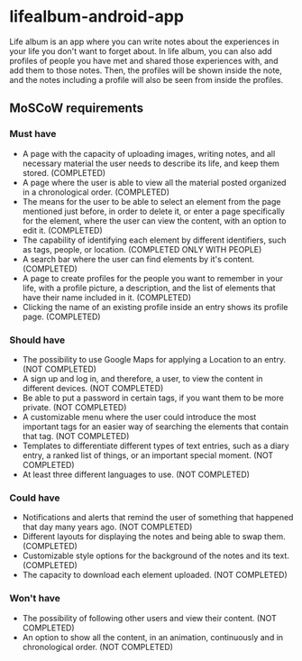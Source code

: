 # lifealbum-android-app

Life album is an app where you can write notes about the experiences in your life you don't want to
forget about. In life album, you can also add profiles of people you have met and shared those
experiences with, and add them to those notes. Then, the profiles will be shown inside the note, and
the notes including a profile will also be seen from inside the profiles.

## MoSCoW requirements

### Must have

- A page with the capacity of uploading images, writing notes, and all necessary material the user
  needs to describe its life, and keep them stored. (COMPLETED)
- A page where the user is able to view all the material posted organized in a chronological
  order. (COMPLETED)
- The means for the user to be able to select an element from the page mentioned just before, in
  order to delete it, or enter a page specifically for the element, where the user can view the
  content, with an option to edit it. (COMPLETED)
- The capability of identifying each element by different identifiers, such as tags, people, or
  location. (COMPLETED ONLY WITH PEOPLE)
- A search bar where the user can find elements by it's content. (COMPLETED)
- A page to create profiles for the people you want to remember in your life, with a profile
  picture, a description, and the list of elements that have their name included in it. (COMPLETED)
- Clicking the name of an existing profile inside an entry shows its profile page. (COMPLETED)

### Should have

- The possibility to use Google Maps for applying a Location to an entry. (NOT COMPLETED)
- A sign up and log in, and therefore, a user, to view the content in different devices. (NOT
  COMPLETED)
- Be able to put a password in certain tags, if you want them to be more private. (NOT COMPLETED)
- A customizable menu where the user could introduce the most important tags for an easier way of
  searching the elements that contain that tag. (NOT COMPLETED)
- Templates to differentiate different types of text entries, such as a diary entry, a ranked list
  of things, or an important special moment. (NOT COMPLETED)
- At least three different languages to use. (NOT COMPLETED)

### Could have

- Notifications and alerts that remind the user of something that happened that day many years
  ago. (NOT COMPLETED)
- Different layouts for displaying the notes and being able to swap them. (COMPLETED)
- Customizable style options for the background of the notes and its text. (COMPLETED)
- The capacity to download each element uploaded. (NOT COMPLETED)

### Won't have

- The possibility of following other users and view their content. (NOT COMPLETED)
- An option to show all the content, in an animation, continuously and in chronological order. (NOT
  COMPLETED)
